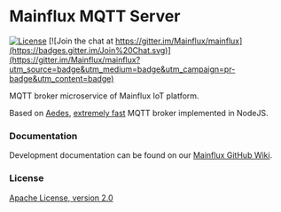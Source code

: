 # Mainflux MQTT Server

[![License](https://img.shields.io/badge/license-Apache%20v2.0-blue.svg)](LICENSE) [![Join the chat at https://gitter.im/Mainflux/mainflux](https://badges.gitter.im/Join%20Chat.svg)](https://gitter.im/Mainflux/mainflux?utm_source=badge&utm_medium=badge&utm_campaign=pr-badge&utm_content=badge)

MQTT broker microservice of Mainflux IoT platform.

Based on [Aedes](https://github.com/mcollina/aedes), [extremely fast](http://www.nearform.com/nodecrunch/performance-reaching-ludicrous-speed/) MQTT broker implemented in NodeJS.

### Documentation
Development documentation can be found on our [Mainflux GitHub Wiki](https://github.com/Mainflux/mainflux/wiki).

### License
[Apache License, version 2.0](LICENSE)
